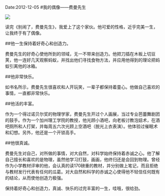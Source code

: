 Date:2012-12-05
#我的偶像——费曼先生

![](http://ww3.sinaimg.cn/large/a74e55b4jw1dzj5zzqat2j.jpg)

读完《别闹了，费曼先生》，我爱上了这个家伙。他可爱的性格，近乎完美一生，让我终于有了偶像。


##他一生保持着好奇心和创造力。

费曼先生的好奇心使他所到的领域，无一不带来创造力。他把刀插在木板上切豆荚，他一连好几天观察蚂蚁，并找出他们寻找食物方法，并应用他得到的理论把蚂蚁引离他的冰箱。

##他非常快乐。

如书名所示，费曼先生很喜欢和人开玩笑，一辈子都保持着童心。他做自己喜欢的事情，一直都非常快乐。


##他活的丰富。

作为一个得过诺贝尔奖的物理学家，费曼先生开过个人画展，当过专业芭蕾舞剧团的鼓手。作为一个加州理工学院的教授，他光顾小酒吧，向老板讨教泡妞术，在酒吧厕所和人打架，并每周五六次光顾上空酒吧（脱光上衣表演）。他体验过催眠术和幻想。另外，他还是一个开锁高手。

##他很真诚。

费曼先生对自己，对所做的事情，对大自然，对科学始终保持着赤诚之心。他了解自己擅长和喜欢的是物理，虽然他学习打鼓，画画，他终归还是会回到物理。曾经作为小学教材评审的他，会认真的读170磅重的教材，并分别做上笔记，而且拒绝与教材发行代表有任何的瓜葛。对大自然和科学的赤诚之心使得他不轻信任何既有的结论，从而使他创造力极强。

保持着好奇心和创造力，真诚、快乐的过完丰富的一生，哇哦，很给劲。